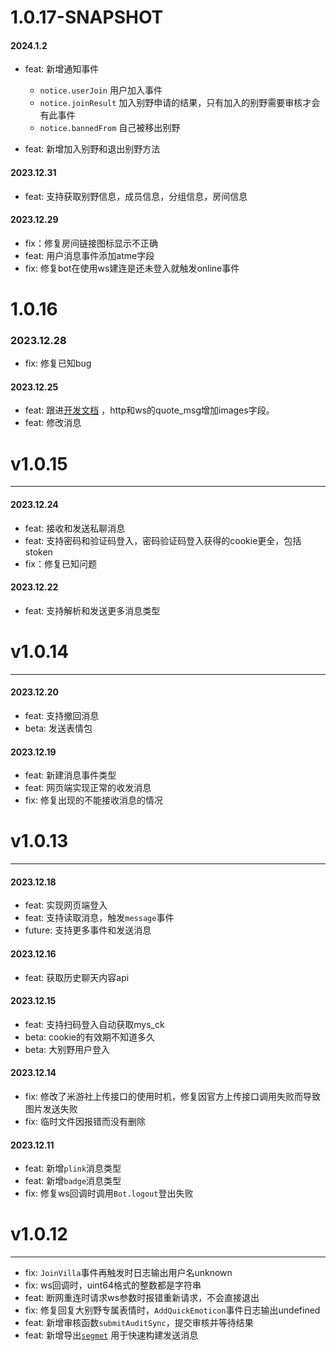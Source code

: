 # 1.0.17-SNAPSHOT

#### 2024.1.2

* feat: 新增通知事件
    * `notice.userJoin` 用户加入事件
    * `notice.joinResult` 加入别野申请的结果，只有加入的别野需要审核才会有此事件
    * `notice.bannedFrom` 自己被移出别野

* feat: 新增加入别野和退出别野方法

#### 2023.12.31

* feat: 支持获取别野信息，成员信息，分组信息，房间信息

#### 2023.12.29

* fix：修复房间链接图标显示不正确
* feat: 用户消息事件添加atme字段
* fix: 修复bot在使用ws建连是还未登入就触发online事件

# 1.0.16

### 2023.12.28

* fix: 修复已知bug

#### 2023.12.25

* feat: 跟进[开发文档](https://webstatic.mihoyo.com/vila/bot/doc/changelog/) ，http和ws的quote_msg增加images字段。
* feat: 修改消息

# v1.0.15

***

#### 2023.12.24

* feat: 接收和发送私聊消息
* feat: 支持密码和验证码登入，密码验证码登入获得的cookie更全，包括stoken
* fix：修复已知问题

#### 2023.12.22

* feat: 支持解析和发送更多消息类型

# v1.0.14

***

#### 2023.12.20

* feat: 支持撤回消息
* beta: 发送表情包

#### 2023.12.19

* feat: 新建消息事件类型
* feat: 网页端实现正常的收发消息
* fix: 修复出现的不能接收消息的情况

# v1.0.13

***

#### 2023.12.18

* feat: 实现网页端登入
* feat: 支持读取消息，触发`message`事件
* future: 支持更多事件和发送消息

#### 2023.12.16

* feat: 获取历史聊天内容api

#### 2023.12.15

* feat: 支持扫码登入自动获取mys_ck
* beta: cookie的有效期不知道多久
* beta: 大别野用户登入

#### 2023.12.14

* fix: 修改了米游社上传接口的使用时机，修复因官方上传接口调用失败而导致图片发送失败
* fix: 临时文件因报错而没有删除

#### 2023.12.11

* feat: 新增`plink`消息类型
* feat: 新增`badge`消息类型
* fix: 修复ws回调时调用`Bot.logout`登出失败

# v1.0.12

***

* fix: `JoinVilla`事件再触发时日志输出用户名unknown
* fix: ws回调时，uint64格式的整数都是字符串
* feat: 断网重连时请求ws参数时报错重新请求，不会直接退出
* fix: 修复回复大别野专属表情时，`AddQuickEmoticon`事件日志输出undefined
* feat: 新增审核函数`submitAuditSync`，提交审核并等待结果
* feat: 新增导出[`segmet`](https://github.com/nk-ava/mysv/blob/main/lib/element.ts) 用于快速构建发送消息